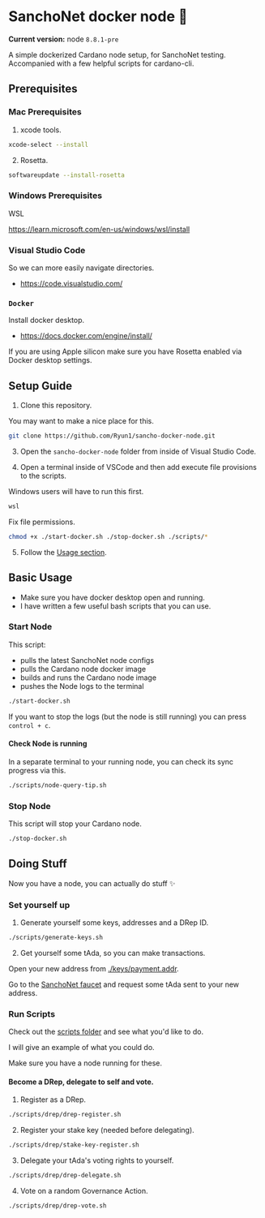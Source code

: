 
# SanchoNet docker node 🤠

**Current version:** node `8.8.1-pre`

A simple dockerized Cardano node setup, for SanchoNet testing.
Accompanied with a few helpful scripts for cardano-cli.

## Prerequisites

### Mac Prerequisites

1. xcode tools.

```zsh
xcode-select --install
```

2. Rosetta.
```zsh
softwareupdate --install-rosetta
```

### Windows Prerequisites

WSL

https://learn.microsoft.com/en-us/windows/wsl/install

### Visual Studio Code

So we can more easily navigate directories.
- https://code.visualstudio.com/

### `Docker`

Install docker desktop.
- https://docs.docker.com/engine/install/

If you are using Apple silicon make sure you have Rosetta enabled via Docker desktop settings.

## Setup Guide

1. Clone this repository.

You may want to make a nice place for this.
```zsh
git clone https://github.com/Ryun1/sancho-docker-node.git
```
3. Open the `sancho-docker-node` folder from inside of Visual Studio Code.

4. Open a terminal inside of VSCode and then add execute file provisions to the scripts.

Windows users will have to run this first.
```bash
wsl
```

Fix file permissions.
```zsh
chmod +x ./start-docker.sh ./stop-docker.sh ./scripts/*
```

5. Follow the [Usage section](#usage).

## Basic Usage
- Make sure you have docker desktop open and running.
- I have written a few useful bash scripts that you can use.

### Start Node

This script:
- pulls the latest SanchoNet node configs
- pulls the Cardano node docker image
- builds and runs the Cardano node image
- pushes the Node logs to the terminal

```bash
./start-docker.sh
```

If you want to stop the logs (but the node is still running) you can press `control + c`.

#### Check Node is running

In a separate terminal to your running node, you can check its sync progress via this.

```bash
./scripts/node-query-tip.sh
```

### Stop Node

This script will stop your Cardano node.

```bash
./stop-docker.sh
```

## Doing Stuff

Now you have a node, you can actually do stuff ✨

### Set yourself up

1. Generate yourself some keys, addresses and a DRep ID.

```bash
./scripts/generate-keys.sh
```

2. Get yourself some tAda, so you can make transactions.

Open your new address from [./keys/payment.addr](./keys/payment.addr).

Go to the [SanchoNet faucet](https://sancho.network/faucet) and request some tAda sent to your new address.

### Run Scripts

Check out the [scripts folder](./scripts/) and see what you'd like to do.

I will give an example of what you could do.

Make sure you have a node running for these.

#### Become a DRep, delegate to self and vote.

1. Register as a DRep.

```bash
./scripts/drep/drep-register.sh
```

2. Register your stake key (needed before delegating).

```bash
./scripts/drep/stake-key-register.sh
```

3. Delegate your tAda's voting rights to yourself.

```bash
./scripts/drep/drep-delegate.sh
```

4. Vote on a random Governance Action.

```bash
./scripts/drep/drep-vote.sh
```